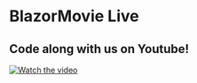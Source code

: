 # BlazorMovie Live

## Code along with us on Youtube!

[![Watch the video](https://img.youtube.com/vi/5NDIqqw7HrE/maxresdefault.jpg)](https://youtu.be/5NDIqqw7HrE)
